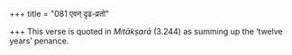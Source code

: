 +++
title = "081 एवन् दृढ-व्रतो"

+++
This verse is quoted in *Mitākṣarā* (3.244) as summing up the ‘twelve
years’ penance.


